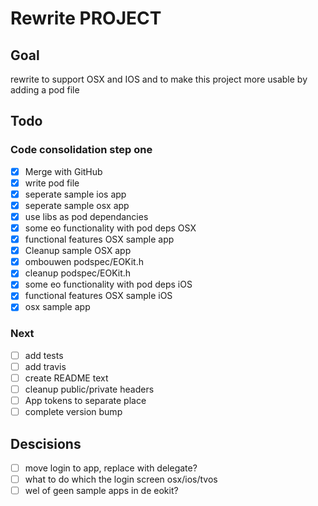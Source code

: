 # Rewrite PROJECT

## Goal
rewrite to support OSX and IOS and to make this project more usable by
adding a pod file

## Todo

### Code consolidation step one
- [x] Merge with GitHub
- [x] write pod file
- [x] seperate sample ios app
- [x] seperate sample osx app
- [x] use libs as pod dependancies
- [x] some eo functionality with pod deps OSX
- [x] functional features OSX sample app
- [x] Cleanup sample OSX app
- [x] ombouwen podspec/EOKit.h
- [x] cleanup podspec/EOKit.h
- [x] some eo functionality with pod deps iOS
- [x] functional features OSX sample iOS
- [x] osx sample app

### Next
- [ ] add tests
- [ ] add travis
- [ ] create README text
- [ ] cleanup public/private headers
- [ ] App tokens to separate place
- [ ] complete version bump

## Descisions
- [ ] move login to app, replace with delegate?
- [ ] what to do which the login screen osx/ios/tvos
- [ ] wel of geen sample apps in de eokit?
